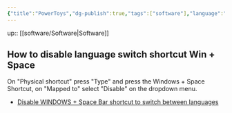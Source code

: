 ```yaml
---
{"title":"PowerToys","dg-publish":true,"tags":["software"],"language":"en","permalink":"/software/power-toys/","dgPassFrontmatter":true}
---
```


up:: [[software/Software\|Software]]

## How to disable language switch shortcut Win + Space

On "Physical shortcut" press "Type" and press the Windows + Space Shortcut, on "Mapped to" select "Disable" on the dropdown menu.

- [Disable WINDOWS + Space Bar shortcut to switch between languages](https://answers.microsoft.com/en-us/windows/forum/all/disable-windows-space-bar-shortcut-to-switch/2635ebbe-f601-4eec-9335-594c820d9d85)
